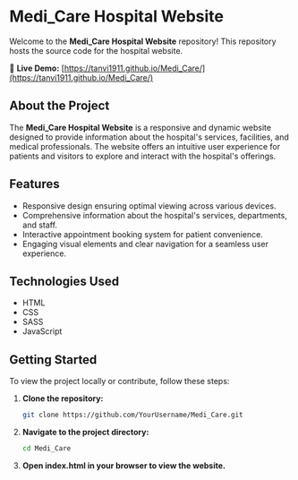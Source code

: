 # Medi_Care Hospital Website

Welcome to the **Medi_Care Hospital Website** repository! This repository hosts the source code for the hospital website.

🚀 **Live Demo:** [https://tanvi1911.github.io/Medi_Care/](https://tanvi1911.github.io/Medi_Care/)

## About the Project

The **Medi_Care Hospital Website** is a responsive and dynamic website designed to provide information about the hospital's services, facilities, and medical professionals. The website offers an intuitive user experience for patients and visitors to explore and interact with the hospital's offerings.

## Features

- Responsive design ensuring optimal viewing across various devices.
- Comprehensive information about the hospital's services, departments, and staff.
- Interactive appointment booking system for patient convenience.
- Engaging visual elements and clear navigation for a seamless user experience.

## Technologies Used

- HTML
- CSS
- SASS
- JavaScript

## Getting Started

To view the project locally or contribute, follow these steps:

1. **Clone the repository:**

   ```bash
   git clone https://github.com/YourUsername/Medi_Care.git

2. **Navigate to the project directory:**

   ```bash
   cd Medi_Care

3. **Open index.html in your browser to view the website.**
